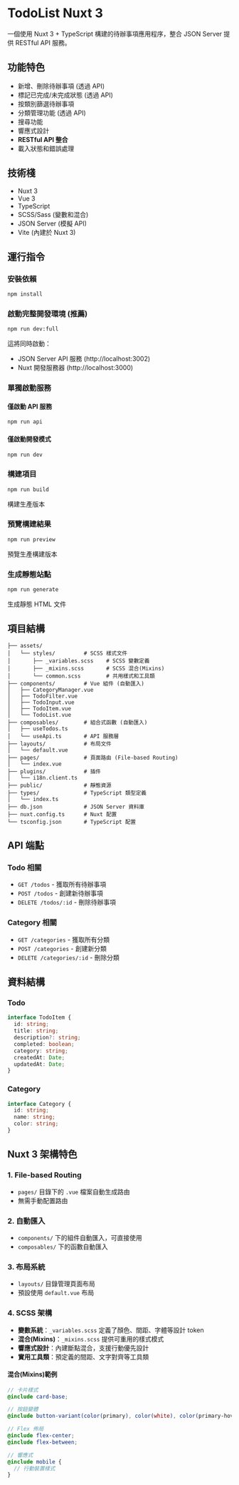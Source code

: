 # TodoList Nuxt 3

一個使用 Nuxt 3 + TypeScript 構建的待辦事項應用程序，整合 JSON Server 提供 RESTful API 服務。

## 功能特色

- 新增、刪除待辦事項 (透過 API)
- 標記已完成/未完成狀態 (透過 API)
- 按類別篩選待辦事項
- 分類管理功能 (透過 API)
- 搜尋功能
- 響應式設計
- **RESTful API 整合**
- 載入狀態和錯誤處理

## 技術棧

- Nuxt 3
- Vue 3
- TypeScript
- SCSS/Sass (變數和混合)
- JSON Server (模擬 API)
- Vite (內建於 Nuxt 3)

## 運行指令

### 安裝依賴

```bash
npm install
```

### 啟動完整開發環境 (推薦)

```bash
npm run dev:full
```

這將同時啟動：

- JSON Server API 服務 (http://localhost:3002)
- Nuxt 開發服務器 (http://localhost:3000)

### 單獨啟動服務

#### 僅啟動 API 服務

```bash
npm run api
```

#### 僅啟動開發模式

```bash
npm run dev
```

### 構建項目

```bash
npm run build
```

構建生產版本

### 預覽構建結果

```bash
npm run preview
```

預覽生產構建版本

### 生成靜態站點

```bash
npm run generate
```

生成靜態 HTML 文件

## 項目結構

```
├── assets/
│   └── styles/         # SCSS 樣式文件
│       ├── _variables.scss    # SCSS 變數定義
│       ├── _mixins.scss       # SCSS 混合(Mixins)
│       └── common.scss        # 共用樣式和工具類
├── components/         # Vue 組件 (自動匯入)
│   ├── CategoryManager.vue
│   ├── TodoFilter.vue
│   ├── TodoInput.vue
│   ├── TodoItem.vue
│   └── TodoList.vue
├── composables/        # 組合式函數 (自動匯入)
│   ├── useTodos.ts
│   └── useApi.ts       # API 服務層
├── layouts/            # 布局文件
│   └── default.vue
├── pages/              # 頁面路由 (File-based Routing)
│   └── index.vue
├── plugins/            # 插件
│   └── i18n.client.ts
├── public/             # 靜態資源
├── types/              # TypeScript 類型定義
│   └── index.ts
├── db.json             # JSON Server 資料庫
├── nuxt.config.ts      # Nuxt 配置
└── tsconfig.json       # TypeScript 配置
```

## API 端點

### Todo 相關

- `GET /todos` - 獲取所有待辦事項
- `POST /todos` - 創建新待辦事項
- `DELETE /todos/:id` - 刪除待辦事項

### Category 相關

- `GET /categories` - 獲取所有分類
- `POST /categories` - 創建新分類
- `DELETE /categories/:id` - 刪除分類

## 資料結構

### Todo

```typescript
interface TodoItem {
  id: string;
  title: string;
  description?: string;
  completed: boolean;
  category: string;
  createdAt: Date;
  updatedAt: Date;
}
```

### Category

```typescript
interface Category {
  id: string;
  name: string;
  color: string;
}
```

## Nuxt 3 架構特色

### 1. File-based Routing

- `pages/` 目錄下的 `.vue` 檔案自動生成路由
- 無需手動配置路由

### 2. 自動匯入

- `components/` 下的組件自動匯入，可直接使用
- `composables/` 下的函數自動匯入

### 3. 布局系統

- `layouts/` 目錄管理頁面布局
- 預設使用 `default.vue` 布局

### 4. SCSS 架構

- **變數系統**：`_variables.scss` 定義了顏色、間距、字體等設計 token
- **混合(Mixins)**：`_mixins.scss` 提供可重用的樣式模式
- **響應式設計**：內建斷點混合，支援行動優先設計
- **實用工具類**：預定義的間距、文字對齊等工具類

#### 混合(Mixins)範例

```scss
// 卡片樣式
@include card-base;

// 按鈕變體
@include button-variant(color(primary), color(white), color(primary-hover));

// Flex 佈局
@include flex-center;
@include flex-between;

// 響應式
@include mobile {
  // 行動裝置樣式
}
```
